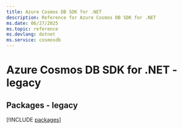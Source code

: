 ```yaml
---
title: Azure Cosmos DB SDK for .NET
description: Reference for Azure Cosmos DB SDK for .NET
ms.date: 06/27/2025
ms.topic: reference
ms.devlang: dotnet
ms.service: cosmosdb
---
```

# Azure Cosmos DB SDK for .NET - legacy
## Packages - legacy
[!INCLUDE [packages](cosmos-db-index.md)]